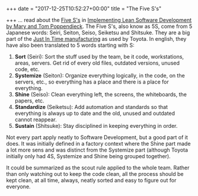 +++
date = "2017-12-25T10:52:27+00:00"
title = "The Five S's"

+++
... read about the [Five S's](https://en.wikipedia.org/wiki/5S_%28methodology%29) in [Implementing Lean Software Development by Mary and Tom Poppendieck](https://www.amazon.com/Implementing-Lean-Software-Development-Concept/dp/0321437381/ref=as_sl_pc_tf_til?tag=grochat-20&linkCode=w00&linkId=0a598f7b012d12fbd4875ae0a21b88dd&creativeASIN=0321437381). The Five S's, also know as 5S, come from 5 Japanese words: Seiri, Seiton, Seiso, Seiketsu and Shitsuke. They are a big part of the [Just In Time manufacturing](https://en.wikipedia.org/wiki/Just-in-time_manufacturing) as used by Toyota. In english, they have also been translated to 5 words starting with S:

1. **Sort** (Seiri): Sort the stuff used by the team, be it code, workstations, areas, servers. Get rid of every old files, outdated versions, unused code, etc. 
2. **Systemize** (Seiton):  Organize everything logically, in the code, on the servers, etc., so everything has a place and there is a place for everything.
3. **Shine** (Seiso): Clean everything left, the screens, the whiteboards, the papers, etc.
4. **Standardize** (Seiketsu): Add automation and standards so that everything is always up to date and the old, unused and outdated cannot reappear.
5. **Sustain** (Shitsuke): Stay disciplined in keeping everything in order.

Not every part apply neatly to Software Development, but a good part of it does. It was initially defined in a factory context where the Shine part made a lot more sens and was distinct from the Systemize part (although Toyota initially only had 4S, Systemize and Shine being grouped together).

It could be summarized as the scout rule applied to the whole team. Rather than only watching out to keep the code clean, all the process should be kept clean, at all time, always, neatly sorted and easy to figure out for everyone.

